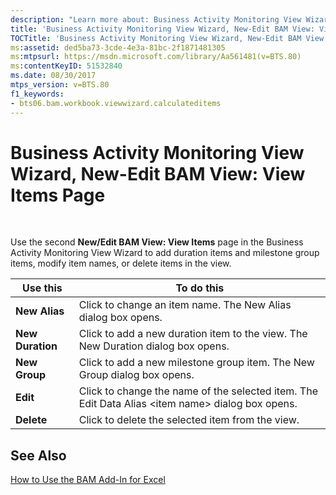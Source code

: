```yaml
---
description: "Learn more about: Business Activity Monitoring View Wizard, New-Edit BAM View: View Items Page"
title: 'Business Activity Monitoring View Wizard, New-Edit BAM View: View Items Page1'
TOCTitle: 'Business Activity Monitoring View Wizard, New-Edit BAM View: View Items Page'
ms:assetid: ded5ba73-3cde-4e3a-81bc-2f1871481305
ms:mtpsurl: https://msdn.microsoft.com/library/Aa561481(v=BTS.80)
ms:contentKeyID: 51532840
ms.date: 08/30/2017
mtps_version: v=BTS.80
f1_keywords:
- bts06.bam.workbook.viewwizard.calculateditems
---
```


# Business Activity Monitoring View Wizard, New-Edit BAM View: View Items Page

 

Use the second **New/Edit BAM View: View Items** page in the Business Activity Monitoring View Wizard to add duration items and milestone group items, modify item names, or delete items in the view.

<table>
<thead>
<tr class="header">
<th>Use this</th>
<th>To do this</th>
</tr>
</thead>
<tbody>
<tr class="odd">
<td><strong>New Alias</strong></td>
<td>Click to change an item name. The New Alias dialog box opens.</td>
</tr>
<tr class="even">
<td><strong>New Duration</strong></td>
<td>Click to add a new duration item to the view. The New Duration dialog box opens.</td>
</tr>
<tr class="odd">
<td><strong>New Group</strong></td>
<td>Click to add a new milestone group item. The New Group dialog box opens.</td>
</tr>
<tr class="even">
<td><strong>Edit</strong></td>
<td>Click to change the name of the selected item. The Edit Data Alias &lt;item name&gt; dialog box opens.</td>
</tr>
<tr class="odd">
<td><strong>Delete</strong></td>
<td>Click to delete the selected item from the view.</td>
</tr>
</tbody>
</table>


## See Also

[How to Use the BAM Add-In for Excel](https://msdn.microsoft.com/library/aa561102\(v=bts.80\))

